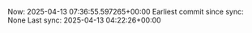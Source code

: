 Now: 2025-04-13 07:36:55.597265+00:00 Earliest commit since sync: None Last sync: 2025-04-13 04:22:26+00:00
